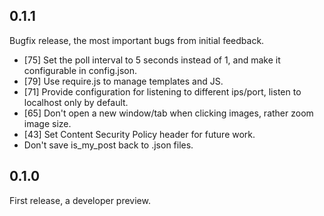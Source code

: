 0.1.1
-----

Bugfix release, the most important bugs from initial feedback.

* [75] Set the poll interval to 5 seconds instead of 1, and make it configurable in config.json.
* [79] Use require.js to manage templates and JS.
* [71] Provide configuration for listening to different ips/port, listen to localhost only by default.
* [65] Don't open a new window/tab when clicking images, rather zoom image size.
* [43] Set Content Security Policy header for future work.
* Don't save is_my_post back to .json files.

0.1.0
-----

First release, a developer preview.
